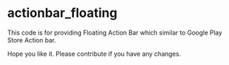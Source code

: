 # actionbar_floating

This code is for providing Floating Action Bar which similar to Google Play Store Action bar.

Hope you like it. Please contribute if you have any changes.
